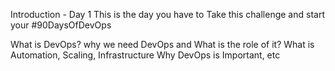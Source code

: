 Introduction - Day 1
This is the day you have to Take this challenge and start your #90DaysOfDevOps 

What is DevOps?
why we need DevOps and What is the role of it?
What is Automation, Scaling, Infrastructure
Why DevOps is Important, etc